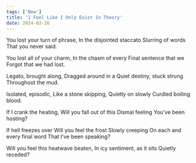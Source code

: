```yaml
---
tags: ['New']
title: 'I Feel Like I Only Exist In Theory'
date: 2024-02-26
---
```


You lost your turn of phrase,
In the disjointed staccato
Slurring of words
That you never said.

You lost all of your charm,
In the chasm of every
Final sentence that we
Forgot that we had lost.

Legato, brought along,
Dragged around in a
Quiet destiny, stuck strung
Throughout the mud.

Isolated, episodic,
Like a stone skipping,
Quietly on slowly
Curdled boiling blood.

If I crank the heating,
Will you fall out of this
Dismal feeling
You've been hosting?

If hell freezes over
Will you feel the frost
Slowly creeping
On each and every final word
That I've been speaking?

Will you feel this heatwave beaten,
In icy sentiment, as it sits
Quietly receded?
